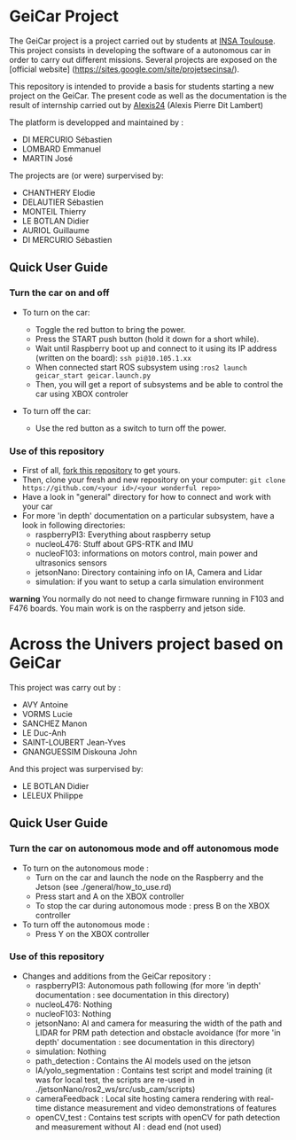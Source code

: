 # GeiCar Project
The GeiCar project is a project carried out by students at [INSA Toulouse](http://www.insa-toulouse.fr/fr/index.html). This project consists in developing the software of a autonomous car in order to carry out different missions. Several projects are exposed on the [official website] (https://sites.google.com/site/projetsecinsa/).

This repository is intended to provide a basis for students starting a new project on the GeiCar. The present code as well as the documentation is the result of internship carried out by [Alexis24](https://github.com/Alexix24) (Alexis Pierre Dit Lambert)

The platform is developped and maintained by :

* DI MERCURIO Sébastien
* LOMBARD Emmanuel
* MARTIN José

The projects are (or were) surpervised by:

* CHANTHERY Elodie
* DELAUTIER Sébastien
* MONTEIL Thierry
* LE BOTLAN Didier
* AURIOL Guillaume
* DI MERCURIO Sébastien

## Quick User Guide
### Turn the car on and off
* To turn on the car:
  * Toggle the red button to bring the power.
  * Press the START push button (hold it down for a short while).
  * Wait until Raspberry boot up and connect to it using its IP address (written on the board): `ssh pi@10.105.1.xx`
  * When connected start ROS subsystem using :`ros2 launch geicar_start geicar.launch.py`
  * Then, you will get a report of subsystems and be able to control the car using XBOX controler 

* To turn off the car:
	* Use the red button as a switch to turn off the power.

### Use of this repository
* First of all, [fork this repository](https://docs.github.com/en/get-started/quickstart/fork-a-repo) to get yours.
* Then, clone your fresh and new repository on your computer: `git clone https://github.com/<your id>/<your wonderful repo>`
* Have a look in "general" directory for how to connect and work with your car
* For more 'in depth' documentation on a particular subsystem, have a look in following directories:
    * raspberryPI3: Everything about raspberry setup
    * nucleoL476: Stuff about GPS-RTK and IMU
    * nucleoF103: informations on motors control, main power and ultrasonics sensors
    * jetsonNano: Directory containing info on IA, Camera and Lidar
    * simulation: if you want to setup a carla simulation environment

__warning__
You normally do not need to change firmware running in F103 and F476 boards. You main work is on the raspberry and jetson side.

# Across the Univers project based on GeiCar 
This project was carry out by :
* AVY Antoine
* VORMS Lucie
* SANCHEZ Manon
* LE Duc-Anh
* SAINT-LOUBERT Jean-Yves
* GNANGUESSIM Diskouna John

And this project was surpervised by:
* LE BOTLAN Didier
* LELEUX Philippe

## Quick User Guide
### Turn the car on autonomous mode and off autonomous mode
* To turn on the autonomous mode :
	* Turn on the car and launch the node on the Raspberry and the Jetson (see ./general/how_to_use.rd)
	* Press start and A on the XBOX controller
 	* To stop the car during autonomous mode : press B on the XBOX controller  
 * To turn off the autonomous mode :
 	* Press Y on the XBOX controller

### Use of this repository
* Changes and additions from the GeiCar repository :
    * raspberryPI3: Autonomous path following (for more 'in depth' documentation : see documentation in this directory)
    * nucleoL476: Nothing
    * nucleoF103: Nothing
    * jetsonNano: AI and camera for measuring the width of the path and LIDAR for PRM path detection and obstacle avoidance (for more 'in depth' documentation : see documentation in this directory)
    * simulation: Nothing
    * path_detection : Contains the AI models used on the jetson
    * IA/yolo_segmentation : Contains test script and model training (it was for local test, the scripts are re-used in ./jetsonNano/ros2_ws/src/usb_cam/scripts)
    * cameraFeedback : Local site hosting camera rendering with real-time distance measurement and video demonstrations of features
    * openCV_test : Contains test scripts with openCV for path detection and measurement without AI : dead end (not used)

    
